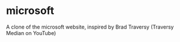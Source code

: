 # microsoft
A clone of the microsoft website, inspired by Brad Traversy (Traversy Median on YouTube)
